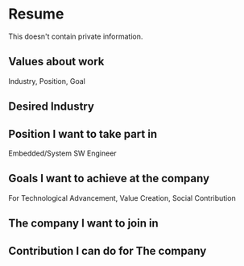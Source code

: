 # Resume
This doesn't contain private information.

## Values about work

Industry, Position, Goal

## Desired Industry


## Position I want to take part in

Embedded/System SW Engineer

## Goals I want to achieve at the company

For Technological Advancement, Value Creation, Social Contribution

## The company I want to join in

## Contribution I can do for The company
